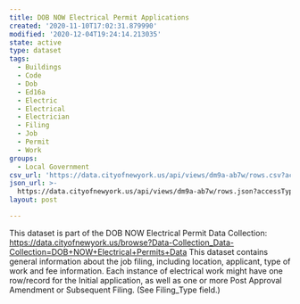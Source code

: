 ```yaml
---
title: DOB NOW Electrical Permit Applications
created: '2020-11-10T17:02:31.879990'
modified: '2020-12-04T19:24:14.213035'
state: active
type: dataset
tags:
  - Buildings
  - Code
  - Dob
  - Ed16a
  - Electric
  - Electrical
  - Electrician
  - Filing
  - Job
  - Permit
  - Work
groups:
  - Local Government
csv_url: 'https://data.cityofnewyork.us/api/views/dm9a-ab7w/rows.csv?accessType=DOWNLOAD'
json_url: >-
  https://data.cityofnewyork.us/api/views/dm9a-ab7w/rows.json?accessType=DOWNLOAD
layout: post

---
```

This dataset is part of the DOB NOW Electrical Permit Data Collection: https://data.cityofnewyork.us/browse?Data-Collection_Data-Collection=DOB+NOW+Electrical+Permits+Data
This dataset contains general information about the job filing, including location, applicant, type of work and fee information. Each instance of electrical work might have one row/record for the Initial application, as well as one or more Post Approval Amendment or Subsequent Filing. (See Filing_Type field.)
